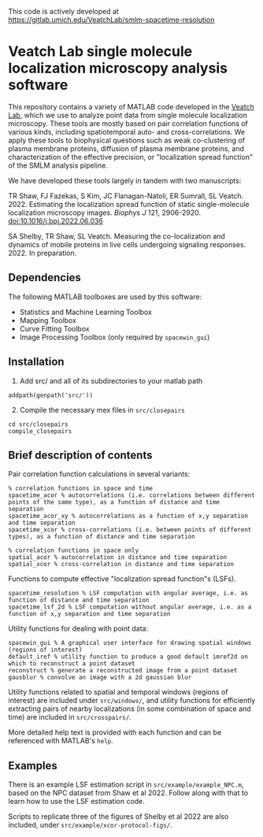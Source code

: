 This code is actively developed at https://gitlab.umich.edu/VeatchLab/smlm-spacetime-resolution 

# Veatch Lab single molecule localization microscopy analysis software

This repository contains a variety of MATLAB code developed in the
[Veatch Lab](https://sites.lsa.umich.edu/veatch-lab/), which we use to
analyze point data from single molecule localization microscopy. These tools
are mostly based on pair correlation functions of various kinds, including
spatiotemporal auto- and cross-correlations. We apply these tools to
biophysical questions such as weak co-clustering of plasma membrane proteins,
diffusion of plasma membrane proteins, and characterization of the effective
precision, or "localization spread function" of the SMLM analysis pipeline.

We have developed these tools largely in tandem with two manuscripts:

TR Shaw, FJ Fazekas, S Kim, JC Flanagan-Natoli, ER Sumrall, SL Veatch. 2022.
Estimating the localization spread function of static single-molecule
localization microscopy images. *Biophys J* 121, 2906-2920. 
[doi:10.1016/j.bpj.2022.06.036](https://doi.org/10.1016/j.bpj.2022.06.036)

SA Shelby, TR Shaw, SL Veatch.
Measuring the co-localization and dynamics of mobile proteins in live cells
undergoing signaling responses. 2022. In preparation.

## Dependencies

The following MATLAB toolboxes are used by this software:
- Statistics and Machine Learning Toolbox
- Mapping Toolbox
- Curve Fitting Toolbox
- Image Processing Toolbox (only required by `spacewin_gui`)

## Installation

1. Add src/ and all of its subdirectories to your matlab path
```
addpath(genpath('src/'))
```
2. Compile the necessary mex files in `src/closepairs`
```
cd src/closepairs
compile_closepairs
```

## Brief description of contents

Pair correlation function calculations in several variants:
```
% correlation functions in space and time
spacetime_acor % autocorrelations (i.e. correlations between different points of the same type), as a function of distance and time separation
spacetime_acor_xy % autocorrelations as a function of x,y separation and time separation
spacetime_xcor % cross-correlations (i.e. between points of different types), as a function of distance and time separation

% correlation functions in space only
spatial_acor % autocorrelation in distance and time separation
spatial_xcor % cross-correlation in distance and time separation
```

Functions to compute effective "localization spread function"s (LSFs).
```
spacetime_resolution % LSF computation with angular average, i.e. as function of distance and time separation
spacetime_lsf_2d % LSF computation without angular average, i.e. as a function of x,y separation and time separation
```

Utility functions for dealing with point data:
```
spacewin_gui % A graphical user interface for drawing spatial windows (regions of interest)
default_iref % utility function to produce a good default imref2d on which to reconstruct a point dataset
reconstruct % generate a reconstructed image from a point dataset
gausblur % convolve an image with a 2d gaussian blur
```

Utility functions related to spatial and temporal windows (regions of interest)
are included under `src/windows/`, and utility functions for efficiently extracting
pairs of nearby localizations (in some combination of space and time) are
included in `src/crosspairs/`.

More detailed help text is provided with each function and can be referenced
with MATLAB's `help`.

## Examples

There is an example LSF estimation script in `src/example/example_NPC.m`, 
based on the NPC dataset from Shaw et al 2022.  Follow along with that to learn
how to use the LSF estimation code.

Scripts to replicate three of the figures of Shelby et al 2022 are also included,
under `src/example/xcor-protocol-figs/`.
